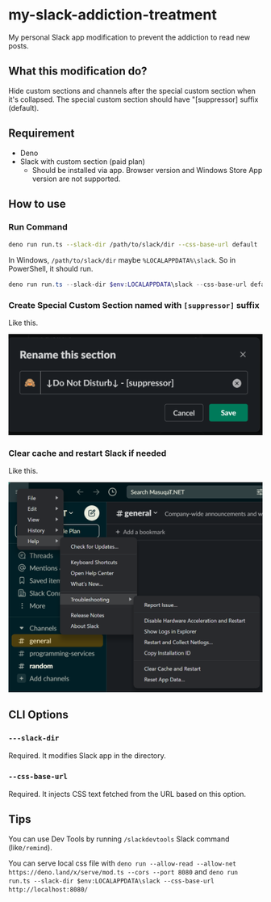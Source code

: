 # my-slack-addiction-treatment

My personal Slack app modification to prevent the addiction to read new posts.

## What this modification do?

Hide custom sections and channels after the special custom section when it's collapsed. The special custom section should have "[suppressor] suffix (default).

## Requirement

* Deno
* Slack with custom section (paid plan)
    * Should be installed via app. Browser version and Windows Store App version are not supported.

## How to use

### Run Command

```sh
deno run run.ts --slack-dir /path/to/slack/dir --css-base-url default
```

In Windows, `/path/to/slack/dir` maybe `%LOCALAPPDATA%\slack`. So in PowerShell, it should run.

```powershell
deno run run.ts --slack-dir $env:LOCALAPPDATA\slack --css-base-url default
```

### Create Special Custom Section named with `[suppressor]` suffix

Like this.

![Show how to change section name in Slack](https://raw.githubusercontent.com/occar421/my-slack-addiction-treatment/main/section-name.png)

### Clear cache and restart Slack if needed

Like this.

![Show how to restart Slack](https://raw.githubusercontent.com/occar421/my-slack-addiction-treatment/main/restart.png)

## CLI Options

### `---slack-dir`

Required. It modifies Slack app in the directory.

### `--css-base-url`

Required. It injects CSS text fetched from the URL based on this option.

## Tips

You can use Dev Tools by running `/slackdevtools` Slack command (like`/remind`).

You can serve local css file with `deno run --allow-read --allow-net https://deno.land/x/serve/mod.ts --cors --port 8080` and `deno run run.ts --slack-dir $env:LOCALAPPDATA\slack --css-base-url http://localhost:8080/`
